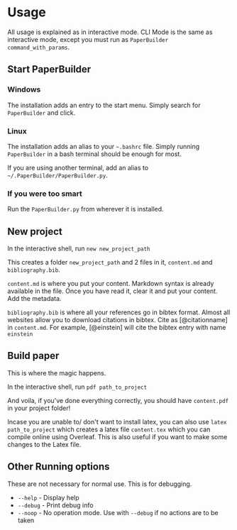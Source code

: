 # Usage

All usage is explained as in interactive mode. CLI Mode is the same as interactive mode, except you must run as `PaperBuilder command_with_params`.

## Start PaperBuilder

### Windows

The installation adds an entry to the start menu. Simply search for `PaperBuilder` and click.

### Linux

The installation adds an alias to your `~.bashrc` file. Simply running `PaperBuilder` in a bash terminal should be enough for most.

If you are using another terminal, add an alias to `~/.PaperBuilder/PaperBuilder.py`.

### If you were too smart

Run the `PaperBuilder.py` from wherever it is installed.

## New project

In the interactive shell, run `new new_project_path`

This creates a folder `new_project_path` and 2 files in it, `content.md` and `bibliography.bib`.

`content.md` is where you put your content. Markdown syntax is already available in the file. Once you have read it, clear it and put your content. Add the metadata.

`bibliography.bib` is where all your references go in bibtex format. Almost all websites allow you to download citations in bibtex. Cite as [@citationname] in `content.md`. For example, [@einstein] will cite the bibtex entry with name `einstein`

## Build paper

This is where the magic happens.

In the interactive shell, run `pdf path_to_project`

And voila, if you've done everything correctly, you should have `content.pdf` in your project folder!

Incase you are unable to/ don't want to install latex, you can also use `latex path_to_project` which creates a latex file `content.tex` which you can compile online using Overleaf. This is also useful if you want to make some changes to the Latex file.

## Other Running options

These are not necessary for normal use. This is for debugging.

- `--help` - Display help
- `--debug` - Print debug info
- `--noop` - No operation mode. Use with `--debug` if no actions are to be taken
